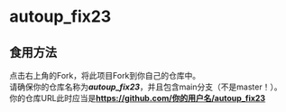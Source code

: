 # autoup_fix23

## 食用方法

点击右上角的Fork，将此项目Fork到你自己的仓库中。<br>
请确保你的仓库名称为***autoup_fix23***，并且包含main分支（不是master！）。<br>
你的仓库URL此时应当是**https://github.com/你的用户名/autoup_fix23**
